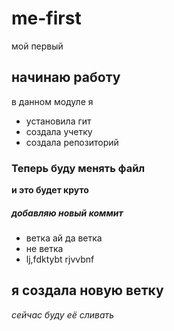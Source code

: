 # me-first
мой первый
## начинаю работу
в данном модуле я
* установила гит
* создала учетку
* создала репозиторий
### Теперь буду менять файл
**и это будет круто**

##### добавляю новый коммит
* ветка ай да ветка
* не ветка
* lj,fdktybt rjvvbnf

## я создала новую ветку

*сейчас буду её сливать*